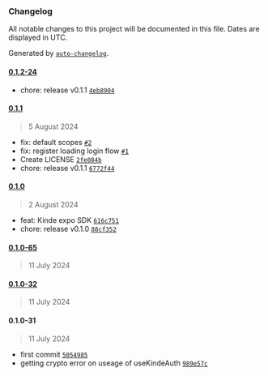 ### Changelog

All notable changes to this project will be documented in this file. Dates are displayed in UTC.

Generated by [`auto-changelog`](https://github.com/CookPete/auto-changelog).

#### [0.1.2-24](https://github.com/kinde-oss/expo/compare/0.1.1...0.1.2-24)

- chore: release v0.1.1 [`4eb8904`](https://github.com/kinde-oss/expo/commit/4eb8904eecf9342d7ebeec4504c2fed55eb4be6d)

#### [0.1.1](https://github.com/kinde-oss/expo/compare/0.1.0...0.1.1)

> 5 August 2024

- fix: default scopes [`#2`](https://github.com/kinde-oss/expo/pull/2)
- fix: register loading login flow [`#1`](https://github.com/kinde-oss/expo/pull/1)
- Create LICENSE [`2fe084b`](https://github.com/kinde-oss/expo/commit/2fe084b5faa46e7d9927bec8c70fe7dfbedc73f4)
- chore: release v0.1.1 [`6772f44`](https://github.com/kinde-oss/expo/commit/6772f442061fbd2ca0b97715d3f59a96479424f8)

#### [0.1.0](https://github.com/kinde-oss/expo/compare/0.1.0-65...0.1.0)

> 2 August 2024

- feat: Kinde expo SDK [`616c751`](https://github.com/kinde-oss/expo/commit/616c751ee58a5cac10dbfd3195257733657a69b0)
- chore: release v0.1.0 [`88cf352`](https://github.com/kinde-oss/expo/commit/88cf3522e82125ed8f3b9ff4a50065094e2584ec)

#### [0.1.0-65](https://github.com/kinde-oss/expo/compare/0.1.0-32...0.1.0-65)

> 11 July 2024

#### [0.1.0-32](https://github.com/kinde-oss/expo/compare/0.1.0-31...0.1.0-32)

> 11 July 2024

#### 0.1.0-31

> 11 July 2024

- first commit [`5054985`](https://github.com/kinde-oss/expo/commit/5054985ffcde81e7ee568c612b072e9c3425c8c1)
- getting crypto error on useage of useKindeAuth [`989e57c`](https://github.com/kinde-oss/expo/commit/989e57cd2dfc903d15a30f7937380f2d91041a96)
